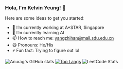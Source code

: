 ### Hola, I'm Kelvin Yeung! 👋


Here are some ideas to get you started:

- 🔭 I’m currently working at A*STAR, Singapore
- 🌱 I’m currently learning AI
- 📫 How to reach me:  yangzhihan@mail.sdu.edu.cn
- 😄 Pronouns: He/His
- ⚡ Fun fact: Trying to figure out lol


![Anurag's GitHub stats](https://github-readme-stats.vercel.app/api?username=kelvin715&show_icons=true&theme=radical)
[![Top Langs](https://github-readme-stats.vercel.app/api/top-langs/?username=kelvin715&layout=compact)](https://github.com/anuraghazra/github-readme-stats)
![LeetCode Stats](https://leetcard.jacoblin.cool/kelvin_vv?theme=light&font=Risque&site=cn)
